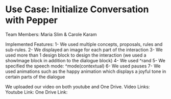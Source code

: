 # Use Case: Initialize Conversation with Pepper

Team Members: Maria Slim & Carole Karam

Implemented Features:
1- We used multiple concepts, proposals, rules and sub-rules.   2- We displayed an image for each part of the interaction  3- We used more than 1 design block to design the interaction (we used a showImage block in addition to the dialogue block)  4- We used ^rand   5- We specified the speech mode: ^mode(contextual)  6- We used pauses   7- We used animations such as the happy animation which displays a joyful tone in certain parts of the dialogue

We uploaded our video on both youtube and One Drive.
Video Links:
Youtube Link:
One Drive Link:
